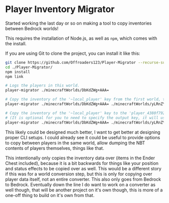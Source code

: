 # Player Inventory Migrator

Started working the last day or so on making a tool to copy inventories between Bedrock worlds!

This requires the installation of Node.js, as well as `npm`, which comes with the install.

If you are using Git to clone the project, you can install it like this:

```sh
git clone https://github.com/Offroaders123/Player-Migrator --recurse-submodules
cd ./Player-Migrator/
npm install
npm link
```

```sh
# Logs the players in this world.
player-migrator ./minecraftWorlds/DbKdZWg+AAA=

# Copy the inventory of the '~local_player' key from the first world, to the second one.
player-migrator ./minecraftWorlds/DbKdZWg+AAA= ./minecraftWorlds/yLRnZYpDAAA= ~local_player

# Copy the inventory of the '~local_player' key to the 'player_4380f792-ebd4-4776-8153-472db4ac7756' key.
# (It is optional for you to need to specify the output key, it will use the input key by default, say like if you are copying to/from '~local_player' for both worlds.)
player-migrator ./minecraftWorlds/DbKdZWg+AAA= ./minecraftWorlds/yLRnZYpDAAA= ~local_player player_4380f792-ebd4-4776-8153-472db4ac7756
```

This likely could be designed much better, I want to get better at designing proper CLI setups. I could already see it could be useful to provide options to copy between players in the same world, allow dumping the NBT contents of players themselves, things like that.

This intentionally only copies the inventory data over (items in the Ender Chest included), because it is a bit backwards for things like your position and status effects to be copied over as well. This would be a different story if this was for a world conversion step, but this is only for copying over player data itself, not an entire converter. This also only goes from Bedrock to Bedrock. Eventually down the line I do want to work on a converter as well though, that will be another project on it's own though, this is more of a one-off thing to build on it's own from that.